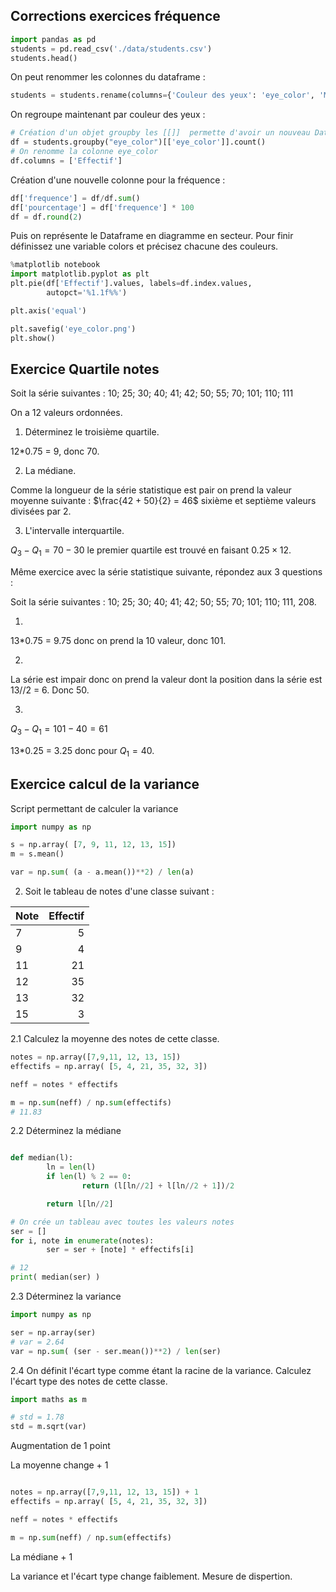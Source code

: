 ## Corrections exercices fréquence

```python
import pandas as pd
students = pd.read_csv('./data/students.csv')
students.head()

```

On peut renommer les colonnes du dataframe :

```python
students = students.rename(columns={'Couleur des yeux': 'eye_color', 'Mention au Bac': 'mention'})
```

On regroupe maintenant par couleur des yeux :

```python
# Création d'un objet groupby les [[]]  permette d'avoir un nouveau DataFrame
df = students.groupby("eye_color")[['eye_color']].count()
# On renomme la colonne eye_color
df.columns = ['Effectif']
```

Création d'une nouvelle colonne pour la fréquence :

```python
df['frequence'] = df/df.sum()
df['pourcentage'] = df['frequence'] * 100
df = df.round(2)
```

Puis on représente le Dataframe en diagramme en secteur. Pour finir définissez une variable colors et précisez chacune des couleurs.

```python
%matplotlib notebook
import matplotlib.pyplot as plt
plt.pie(df['Effectif'].values, labels=df.index.values,
        autopct='%1.1f%%')

plt.axis('equal')

plt.savefig('eye_color.png')
plt.show()
```

## Exercice Quartile notes

 Soit la série suivantes : 10; 25; 30; 40; 41; 42; 50; 55; 70; 101; 110; 111

 On a 12 valeurs ordonnées.

 1. Déterminez le troisième quartile.

  12*0.75 = 9, donc 70.

 2. La médiane.

 Comme la longueur de la série statistique est pair on prend la valeur moyenne suivante : $\frac{42 + 50}{2} = 46$ sixième et septième valeurs divisées par 2.

 3. L'intervalle interquartile.

 $Q_3 - Q_1 = 70 - 30$ le premier quartile est trouvé en faisant $0.25 \times 12$.

Même exercice avec la série statistique suivante, répondez aux 3 questions :

Soit la série suivantes : 10; 25; 30; 40; 41; 42; 50; 55; 70; 101; 110; 111, 208.

1. 

13*0.75 = 9.75 donc on prend la 10 valeur, donc 101.

2. 

La série est impair donc on prend la valeur dont la position dans la série est 13//2 = 6. Donc 50.

3.

$Q_3 - Q_1 = 101 - 40 = 61$

13*0.25 = 3.25 donc pour $Q_1 = 40$.

## Exercice calcul de la variance

Script permettant de calculer la variance

```python
import numpy as np

s = np.array( [7, 9, 11, 12, 13, 15])
m = s.mean()

var = np.sum( (a - a.mean())**2) / len(a)

```

2. Soit le tableau de notes d'une classe suivant :

| Note             |     Effectif             |
| -------------    |  ----------------------: |
| 7                |        5                 |
| 9                |        4                 |
| 11               |        21                |
| 12               |        35                |
| 13               |        32                |
| 15               |        3                 |

2.1 Calculez la moyenne des notes de cette classe.

```python
notes = np.array([7,9,11, 12, 13, 15])
effectifs = np.array( [5, 4, 21, 35, 32, 3])

neff = notes * effectifs

m = np.sum(neff) / np.sum(effectifs)
# 11.83

```

2.2 Déterminez la médiane

```python

def median(l):
        ln = len(l)
        if len(l) % 2 == 0:
                return (l[ln//2] + l[ln//2 + 1])/2

        return l[ln//2]

# On crée un tableau avec toutes les valeurs notes
ser = []
for i, note in enumerate(notes):
        ser = ser + [note] * effectifs[i]

# 12
print( median(ser) )
```

2.3 Déterminez la variance

```python
import numpy as np

ser = np.array(ser)
# var = 2.64
var = np.sum( (ser - ser.mean())**2) / len(ser)
```

2.4 On définit l'écart type comme étant la racine de la variance. Calculez l'écart type des notes de cette classe.

```python
import maths as m

# std = 1.78
std = m.sqrt(var)
```

Augmentation de 1 point

La moyenne change + 1

```python

notes = np.array([7,9,11, 12, 13, 15]) + 1
effectifs = np.array( [5, 4, 21, 35, 32, 3])

neff = notes * effectifs

m = np.sum(neff) / np.sum(effectifs)

```

La médiane + 1

La variance et l'écart type change faiblement. Mesure de dispertion.
